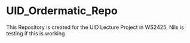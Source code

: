 # UID_Ordermatic_Repo
This Repository is created for the UID Lecture Project in WS2425.
Nils is testing if this is working

